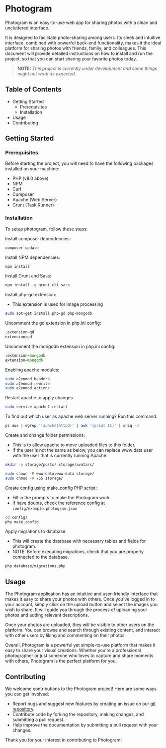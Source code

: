 # Photogram
Photogram is an easy-to-use web app for sharing photos with a clean and uncluttered interface.

It is designed to facilitate photo-sharing among users. Its sleek and intuitive interface, combined with powerful back-end functionality, makes it the ideal platform for sharing photos with friends, family, and colleagues. This document will provide detailed instructions on how to install and run the project, so that you can start sharing your favorite photos today.

> **NOTE:** *This project is currently under development and some things might not work as expected.*

## Table of Contents
- Getting Started
  - Prerequisites
  - Installation
- Usage
- Contributing

## Getting Started

### Prerequisites

Before starting the project, you will need to have the following packages installed on your machine:

- PHP (v8.0 above)
- NPM
- Curl
- Composer
- Apache (Web Server)
- Grunt (Task Runner)

### Installation

To setup photogram, follow these steps:

Install composer dependencies:
```bash
composer update
```

Install NPM dependencies:
```bash
npm install
```

Install Grunt and Sass:
```bash
npm install -g grunt-cli sass
```

Install php-gd extension:
- This extension is used for image processing

```bash
sudo apt-get install php-gd php-mongodb
```

Uncomment the gd extension in php.ini config:
```php
;extension=gd
extension=gd
```

Uncomment the mongodb extension in php.ini config:
```php
;extension=mongodb
extension=mongodb
```

Enabling apache modules:
```bash
sudo a2enmod headers
sudo a2enmod rewrite
sudo a2enmod actions
```

Restart apache to apply changes
```bash
sudo service apache2 restart
```

To find out which user as apache web server running? Run this command.

```bash
ps aux | egrep '(apache|httpd)' | awk '{print $1}' | uniq -d
``` 

Create and change folder permissions:
- This is to allow apache to move uploaded files to this folder.
- If the user is not the same as below, you can replace www:data user with the user that is currently running Apache.
```bash
mkdir -p storage/posts/ storage/avatars/

sudo chown -R www-data:www-data storage/
sudo chmod -R 755 storage/
```

Create config using make_config PHP script:
- Fill in the prompts to make the Photogram work.
- If have doubts, check the reference config at `config/example.photogram.json`
```bash
cd config/
php make_config
```

Apply migrations to database:
- This will create the database with necessary tables and fields for photogram.
- NOTE: Before executing migrations, check that you are properly connected to the database.
```bash
php database/migrations.php
```

## Usage

The Photogram application has an intuitive and user-friendly interface that makes it easy to share your photos with others. Once you've logged in to your account, simply click on the upload button and select the images you wish to share. It will guide you through the process of uploading your photos and adding relevant descriptions.

Once your photos are uploaded, they will be visible to other users on the platform. You can browse and search through existing content, and interact with other users by liking and commenting on their photos.

Overall, Photogram is a powerful yet simple-to-use platform that makes it easy to share your visual creations. Whether you're a professional photographer or just someone who loves to capture and share moments with others, Photogram is the perfect platform for you.

## Contributing

We welcome contributions to the Photogram project! Here are some ways you can get involved:

- Report bugs and suggest new features by creating an issue on our [git repository](https://git.selfmade.ninja/Henry/photogram/-/issues).
- Contribute code by forking the repository, making changes, and submitting a pull request.
- Help improve the documentation by submitting a pull request with your changes.

Thank you for your interest in contributing to Photogram!
